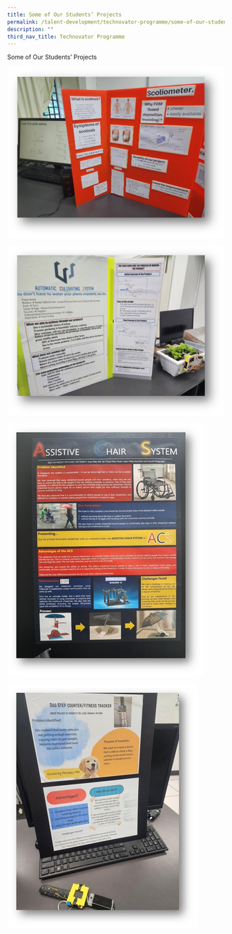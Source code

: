 ```yaml
---
title: Some of Our Students’ Projects
permalink: /talent-development/technovator-programme/some-of-our-students-projects/
description: ""
third_nav_title: Technovator Programme
---
```

Some of Our Students’ Projects

![](/images/Talent%20Development/picture12.jpg)

![](/images/Talent%20Development/picture13.jpg)

![](/images/Talent%20Development/picture14.jpg)

![](/images/Talent%20Development/picture15.jpg)